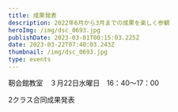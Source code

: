 ```yaml
---
title: 成果発表
description: 2022年6月から3月までの成果を楽しく参観
heroImg: /img/dsc_0693.jpg
publishDate: 2023-03-01T00:15:03.225Z
date: 2023-03-22T07:40:03.243Z
thumbnail: /img/dsc_0693.jpg
type: events
---
```

靭会館教室　３月22日水曜日　16：40～17：00

2クラス合同成果発表